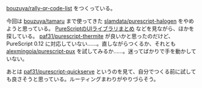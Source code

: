 [bouzuya/rally-qr-code-list][] をつくっている。

今回は [bouzuya/tamaru][] まで使ってきた [slamdata/purescript-halogen][] をやめようと思っている。 [PureScriptのUIライブラリまとめ](https://qiita.com/hiruberuto/items/ec3f58c7742e79e3885a) などを見ながら、ほかを探している。 [paf31/purescript-thermite][] が良いかと思ったのだけど、 PureScript 0.12 に対応していない……。直しながらつくるか、それとも [alexmingoia/purescript-pux][] を試してみるか……。迷ってばかりで手を動かしていない。

あとは [paf31/purescript-quickserve][] というのを見て、自分でつくる前に試しても良さそうと思っている。ルーティングまわりがやりづらそう。

[alexmingoia/purescript-pux]: https://github.com/alexmingoia/purescript-pux
[bouzuya/rally-qr-code-list]: https://github.com/bouzuya/rally-qr-code-list
[bouzuya/tamaru]: https://github.com/bouzuya/tamaru
[paf31/purescript-quickserve]: https://github.com/paf31/purescript-quickserve
[paf31/purescript-thermite]: https://github.com/paf31/purescript-thermite
[slamdata/purescript-halogen]: https://github.com/slamdata/purescript-halogen

